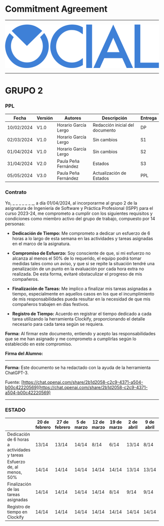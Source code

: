 # Commitment Agreement
---

<MDXLayout>
  <img src="https://github.com/ispp-2324-ocial/KB/blob/main/assets/Texto_Ocial.png?raw=true" alt="Texto_Ocial" className="img-centered img-custom-height" />
</MDXLayout>

---

# GRUPO 2

### PPL

| Fecha     | Versión | Autores                                                | Descripción                        | Entrega |
|-----------|---------|--------------------------------------------------------|------------------------------------|---------|
| 10/02/2024| V1.0    | Horario García Lergo | Redacción inicial del documento    | DP      |
| 02/03/2024| V1.0    | Horario García Lergo | Sin cambios | S1     |
| 01/04/2024| V1.0    | Horario García Lergo | Sin cambios | S2     |
| 31/04/2024| V2.0    | Paula Peña Fernández           | Estados             | S3      |
| 05/05/2024| V3.0    | Paula Peña Fernández            | Actualización de Estados            | PPL      |




### Contrato

Yo, _ _ _ _ _ _ _, a día 01/04/2024, al incorporarme al grupo 2 de la asignatura de Ingeniería de Software y Práctica Profesional (ISPP) para el curso 2023-24, me comprometo a cumplir con los siguientes requisitos y condiciones como miembro activo del grupo de trabajo, compuesto por 14 personas:

- **Dedicación de Tiempo:** Me comprometo a dedicar un esfuerzo de 6 horas a lo largo de esta semana en las actividades y tareas asignadas en el marco de la asignatura.

- **Compromiso de Esfuerzo:** Soy consciente de que, si mi esfuerzo no alcanza al menos el 50% de lo requerido, el equipo podrá tomar medidas tales como un aviso, y que si se repite la situación tendré una penalización de un punto en la evaluación por cada hora extra no realizada. De esta forma, evitaré obstaculizar el progreso de mis compañeros.

- **Finalización de Tareas:** Me implico a finalizar mis tareas asignadas a tiempo, especialmente en aquellos casos en los que el incumplimiento de mis responsabilidades pueda resultar en la necesidad de que mis compañeros trabajen en días festivos.

- **Registro de Tiempo:** Acuerdo en registrar el tiempo dedicado a cada tarea utilizando la herramienta Clockify, proporcionando el detalle necesario para cada tarea según se requiera.

**Forma:**
Al firmar este documento, entiendo y acepto las responsabilidades que se me han asignado y me comprometo a cumplirlas según lo establecido en este compromiso.

**Firma del Alumno:**

---

**Forma:**
Este documento se ha redactado con la ayuda de la herramienta ChatGPT-3.

Fuente: [https://chat.openai.com/share/2b1d2058-c2c9-4371-a504-b00c42220569](https://chat.openai.com/share/2b1d2058-c2c9-4371-a504-b00c42220569)

---

### ESTADO

|          | 20 de febrero | 27 de febrero | 5 de marzo | 12 de marzo | 19 de marzo | 2 de abril | 9 de abril | 23 de abril | 30 de abril | 7 de mayo |
|----------|---------------|-------------|------------|-------------|-------------|------------|---|---|----|---|
| Dedicación de 6 horas a actividades y tareas | 13/14 | 13/14 | 14/14 | 8/14 | 6/14 | 13/14 | 8/14|14/14 |10/14 |7/14 |
| Esfuerzo de, al menos, 50% | 14/14 | 14/14 | 14/14 | 14/14 | 14/14 | 13/14 | 13/14|14/14 |14/14 |10/14 |
| Finalización de las tareas asignadas | 14/14 | 14/14 | 14/14 | 14/14 | 8/14 | 9/14 | 9/14 |14/14 |14/14 |14/14 |
| Registro de tiempo en Clockify | 14/14 | 14/14 | 14/14 | 14/14 | 14/14 | 14/14 |14/14 | 14/14 |14/14 |14/14 |

